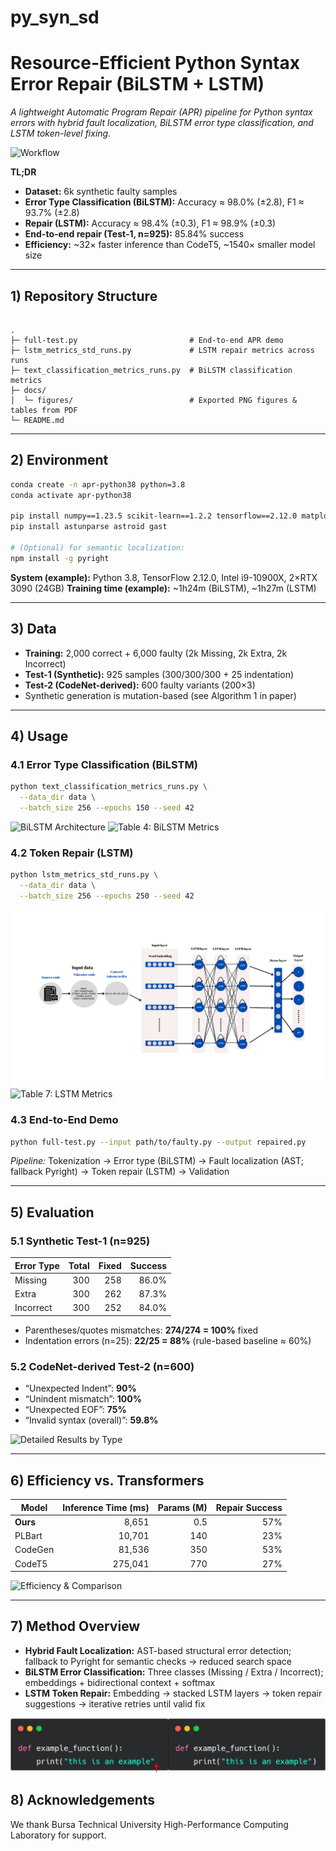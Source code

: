 # py_syn_sd


# Resource-Efficient Python Syntax Error Repair (BiLSTM + LSTM)

_A lightweight Automatic Program Repair (APR) pipeline for Python syntax errors with hybrid fault localization, BiLSTM error type classification, and LSTM token-level fixing._

![Workflow](docs/figures/flowchart.png)

**TL;DR**
- **Dataset:** 6k synthetic faulty samples  
- **Error Type Classification (BiLSTM):** Accuracy ≈ 98.0% (±2.8), F1 ≈ 93.7% (±2.8)  
- **Repair (LSTM):** Accuracy ≈ 98.4% (±0.3), F1 ≈ 98.9% (±0.3)  
- **End-to-end repair (Test-1, n=925):** 85.84% success  
- **Efficiency:** ~32× faster inference than CodeT5, ~1540× smaller model size  

---

## 1) Repository Structure

```

.
├─ full-test.py                         # End-to-end APR demo
├─ lstm_metrics_std_runs.py             # LSTM repair metrics across runs
├─ text_classification_metrics_runs.py  # BiLSTM classification metrics                     
├─ docs/
│  └─ figures/                          # Exported PNG figures & tables from PDF
└─ README.md

````

---

## 2) Environment

```bash
conda create -n apr-python38 python=3.8
conda activate apr-python38

pip install numpy==1.23.5 scikit-learn==1.2.2 tensorflow==2.12.0 matplotlib==3.7.2
pip install astunparse astroid gast

# (Optional) for semantic localization:
npm install -g pyright
````

**System (example):** Python 3.8, TensorFlow 2.12.0, Intel i9-10900X, 2×RTX 3090 (24GB)
**Training time (example):** \~1h24m (BiLSTM), \~1h27m (LSTM)

---

## 3) Data

* **Training:** 2,000 correct + 6,000 faulty (2k Missing, 2k Extra, 2k Incorrect)
* **Test-1 (Synthetic):** 925 samples (300/300/300 + 25 indentation)
* **Test-2 (CodeNet-derived):** 600 faulty variants (200×3)
* Synthetic generation is mutation-based (see Algorithm 1 in paper)

---

## 4) Usage

### 4.1 Error Type Classification (BiLSTM)

```bash
python text_classification_metrics_runs.py \
  --data_dir data \
  --batch_size 256 --epochs 150 --seed 42
```

![BiLSTM Architecture](docs/figures/hataturmod.png)
![Table 4: BiLSTM Metrics](docs/figures/table4_bilstm_metrics.png)

### 4.2 Token Repair (LSTM)

```bash
python lstm_metrics_std_runs.py \
  --data_dir data \
  --batch_size 256 --epochs 250 --seed 42
```

![LSTM Architecture](docs/figures/tokenmodel.png)
![Table 7: LSTM Metrics](docs/figures/table7_lstm_metrics.png)

### 4.3 End-to-End Demo

```bash
python full-test.py --input path/to/faulty.py --output repaired.py
```

*Pipeline:* Tokenization → Error type (BiLSTM) → Fault localization (AST; fallback Pyright) → Token repair (LSTM) → Validation

---

## 5) Evaluation

### 5.1 Synthetic Test-1 (n=925)

| Error Type | Total | Fixed | Success |
| ---------- | ----: | ----: | ------: |
| Missing    |   300 |   258 |   86.0% |
| Extra      |   300 |   262 |   87.3% |
| Incorrect  |   300 |   252 |   84.0% |

* Parentheses/quotes mismatches: **274/274 = 100%** fixed
* Indentation errors (n=25): **22/25 = 88%** (rule-based baseline ≈ 60%)

### 5.2 CodeNet-derived Test-2 (n=600)

* “Unexpected Indent”: **90%**
* “Unindent mismatch”: **100%**
* “Unexpected EOF”: **75%**
* “Invalid syntax (overall)”: **59.8%**

![Detailed Results by Type](docs/figures/table11_results.png)

---

## 6) Efficiency vs. Transformers

| Model    | Inference Time (ms) | Params (M) | Repair Success |
| -------- | ------------------: | ---------: | -------------: |
| **Ours** |               8,651 |        0.5 |            57% |
| PLBart   |              10,701 |        140 |            23% |
| CodeGen  |              81,536 |        350 |            53% |
| CodeT5   |             275,041 |        770 |            27% |

![Efficiency & Comparison](docs/figures/fig8_efficiency.png)

---

## 7) Method Overview

* **Hybrid Fault Localization:** AST-based structural error detection; fallback to Pyright for semantic checks → reduced search space
* **BiLSTM Error Classification:** Three classes (Missing / Extra / Incorrect); embeddings + bidirectional context + softmax
* **LSTM Token Repair:** Embedding → stacked LSTM layers → token repair suggestions → iterative retries until valid fix

![Error Examples](docs/figures/Fig7.png)


## 8) Acknowledgements

We thank Bursa Technical University High-Performance Computing Laboratory for support.

```
